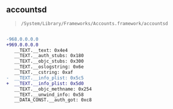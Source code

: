 ## accountsd

> `/System/Library/Frameworks/Accounts.framework/accountsd`

```diff

-968.0.0.0.0
+969.0.0.0.0
   __TEXT.__text: 0x4e4
   __TEXT.__auth_stubs: 0x180
   __TEXT.__objc_stubs: 0x300
   __TEXT.__oslogstring: 0x6e
   __TEXT.__cstring: 0xaf
-  __TEXT.__info_plist: 0x5c5
+  __TEXT.__info_plist: 0x5d0
   __TEXT.__objc_methname: 0x254
   __TEXT.__unwind_info: 0x58
   __DATA_CONST.__auth_got: 0xc8

```
